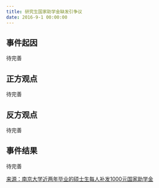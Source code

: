```yaml
---
title: 研究生国家助学金缺发引争议
date: 2016-9-1 00:00:00
---
```


## 事件起因

待完善

## 正方观点

待完善

## 反方观点

待完善

## 事件结果

待完善

[来源：南京大学近两年毕业的硕士生每人补发1000元国家助学金](http://news.163.com/16/0927/17/C202NB5600014SEH.html)